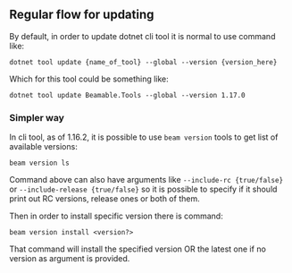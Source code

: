 ## Regular flow for updating 

By default, in order to update dotnet cli tool it is normal to use command like:

```
dotnet tool update {name_of_tool} --global --version {version_here}
```

Which for this tool could be something like:

```
dotnet tool update Beamable.Tools --global --version 1.17.0
```

### Simpler way

In cli tool, as of 1.16.2, it is possible to use `beam version` tools to get list of available versions:

```
beam version ls
```

Command above can also have arguments like  `--include-rc {true/false}` or `--include-release {true/false}` so it is possible to specify if it should print out RC versions, release ones or both of them.

Then in order to install specific version there is command:

```
beam version install <version?>
```

That command will install the specified version OR the latest one if no version as argument is provided.
